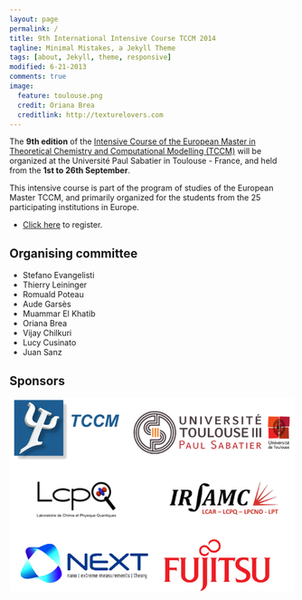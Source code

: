 ```yaml
---
layout: page
permalink: /
title: 9th International Intensive Course TCCM 2014
tagline: Minimal Mistakes, a Jekyll Theme
tags: [about, Jekyll, theme, responsive]
modified: 6-21-2013
comments: true
image:
  feature: toulouse.png
  credit: Oriana Brea
  creditlink: http://texturelovers.com
---
```


The **9th edition** of the [Intensive Course of the European Master in
Theoretical Chemistry and Computational Modelling
(TCCM)](http://www.emtccm.org/tccm-em/) will be organized at the Université
Paul Sabatier in Toulouse - France, and held from the **1st to 26th September**.


This intensive course is part of the program of studies of the European Master
TCCM, and primarily organized for the students from the 25 participating
institutions in Europe.

* <a markdown="0" href="{{ site.url }}/registration" class="btn">Click here</a> to register.

## Organising committee

* Stefano Evangelisti
* Thierry Leininger
* Romuald Poteau
* Aude Garsès
* Muammar El Khatib
* Oriana Brea
* Vijay Chilkuri
* Lucy Cusinato
* Juan Sanz

## Sponsors

![alt text](./images/sponsors.png "Sponsors")

